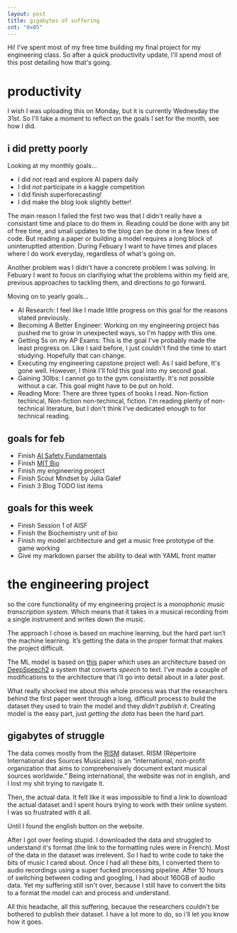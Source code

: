 ```yaml
---
layout: post
title: gigabytes of suffering
cnt: "0x05"
---
```


Hi! I've spent most of my free time building my final project for my engineering class. So after a quick productivity update, I'll spend most of this post detailing how that's going.  

# productivity

I wish I was uploading this on Monday, but it is currently Wednesday the 31st. So I'll take a moment to reflect on the goals I set for the month, see how I did.

## i did pretty poorly

Looking at my monthly goals...

* I did *not* read and explore AI papers daily
* I did *not* participate in a kaggle competition
* I did finish superforecasting!
* I did make the blog look slightly better!

The main reason I failed the first two was that I didn't really have a consistant time and place to do them in. Reading could be done with any bit of free time, and small updates to the blog can be done in a few lines of code. But reading a paper or building a model requires a long block of uninteruptted attention. During Febuary I want to have times and places where I do work everyday, regardless of what's going on. 

Another problem was I didn't have a concrete problem I was solving. In Febuary I want to focus on clarifiying what the problems within my field are, previous approaches to tackling them, and directions to go forward. 

Moving on to yearly goals...

* AI Research: I feel like I made little progress on this goal for the reasons stated previously.
* Becoming A Better Engineer: Working on my engineering project has pushed me to grow in unexpected ways, so I'm happy with this one.
* Getting 5s on my AP Exams: This is the goal I've probably made the least progress on. Like I said before, I just couldn't find the time to start studying. Hopefully that can change.
* Executing my engineering capstone project well: As I said before, It's gone well. However, I think I'll fold this goal into my second goal. 
* Gaining 30lbs: I cannot go to the gym consistantly. It's not possible without a car. This goal might have to be put on hold.
* Reading More: There are three types of books I read. Non-fiction techincal, Non-fiction non-techincal, fiction. I'm reading plenty of non-technical literature, but I don't think I've dedicated enough to for technical reading.

## goals for feb

* Finish [AI Safety Fundamentals](https://course.aisafetyfundamentals.com/alignment)
* Finish [MIT Bio](https://ocw.mit.edu/courses/7-01sc-fundamentals-of-biology-fall-2011/)
* Finish my engineering project
* Finish Scout Mindset by Julia Galef
* Finish 3 Blog TODO list items

## goals for this week

* Finish Session 1 of AISF
* Finish the Biochemistry unit of bio
* Finish my model architecture and get a music free prototype of the game working
* Give my markdown parser the ability to deal with YAML front matter

# the engineering project 

so the core functionality of my engineering project is a *monophonic music transcription system*. Which means that it takes in a musical recording from a single instrument and writes down the music.

The approach I chose is based on machine learning, but the hard part isn’t the machine learning. It’s getting the data in the proper format that makes the project difficult. 

The ML model is based on [this](https://ismir2018.ismir.net/doc/pdfs/87_Paper.pdf) paper which uses an architecture based on [DeepSpeech2](https://arxiv.org/pdf/1512.02595.pdf) a system that converts *speech* to text. I’ve made a couple of modifications to the architecture that i’ll go into detail about in a later post. 

What really shocked me about this whole process was that the researchers behind the first paper went through a long, difficult process to build the dataset they used to train the model and they *didn’t publish it*. Creating model is the easy part, just *getting the data* has been the hard part.

## gigabytes of struggle

The data comes mostly from the [RISM](https://opac.rism.info/main-menu-/kachelmenu/data) dataset. RISM (Répertoire International des Sources Musicales) is an “international, non-profit organization that aims to comprehensively document extant musical sources worldwide.” Being international, the website was not in english, and I lost my shit trying to navigate it.

Then, the actual data. It felt like it was impossible to find a link to download the actual dataset and I spent hours trying to work with their online system. I was so frustrated with it all. 

Until I found the english button on the website.

After I got over feeling stupid. I downloaded the data and struggled to understand it's format (the link to the formatting rules were in French). Most of the data in the dataset was irrelevent. So I had to write code to take the bits of music I cared about. Once I had all these bits, I converted them to audio recordings using a super fucked processing pipeline. After 10 hours of switching between coding and googling, I had about 160GB of audio data. Yet my suffering still isn't over, because I still have to convert the bits to a format the model can and process and understand. 

All this headache, all this suffering, because the researchers couldn't be bothered to publish their dataset. I have a lot more to do, so i'll let you know how it goes. 